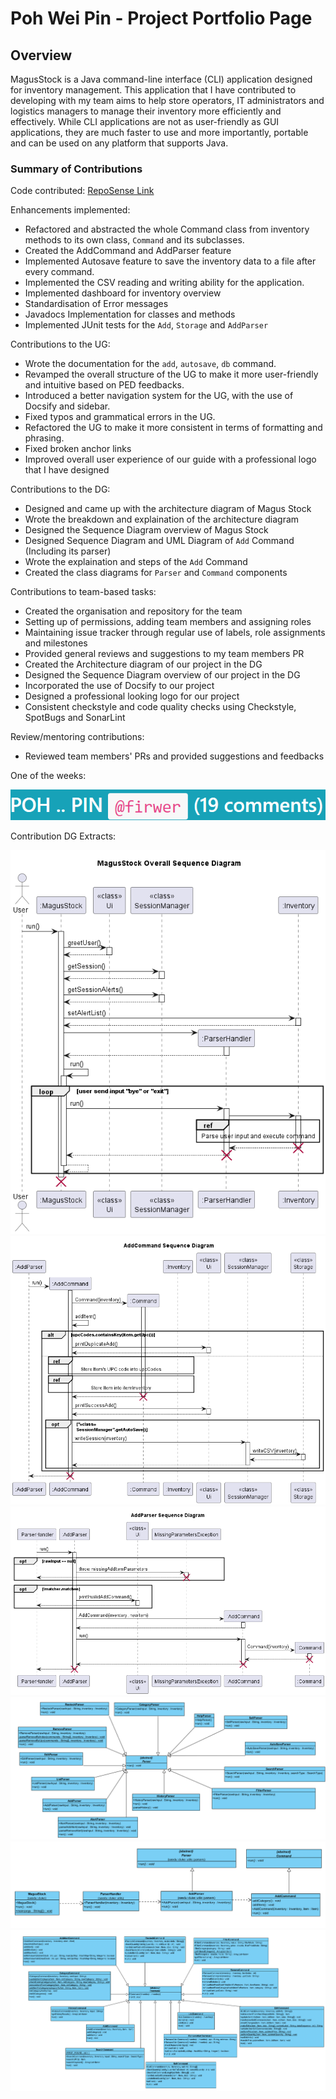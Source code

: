 # Poh Wei Pin - Project Portfolio Page

## Overview
MagusStock is a Java command-line interface (CLI) application designed for inventory management.
This application that I have contributed to developing with my team aims to help store operators,
IT administrators and logistics managers to manage their inventory more efficiently and effectively.
While CLI applications are not as user-friendly as GUI applications, they are much faster to use 
and more importantly, portable and can be used on any platform that supports Java.


### Summary of Contributions
Code contributed: [RepoSense Link](https://nus-cs2113-ay2223s2.github.io/tp-dashboard/?search=firwer&sort=groupTitle&sortWithin=title&timeframe=commit&mergegroup=&groupSelect=groupByRepos&breakdown=true&checkedFileTypes=docs~functional-code~test-code~other&since=2023-02-17&tabOpen=true&tabType=authorship&tabAuthor=firwer&tabRepo=AY2223S2-CS2113-W12-3%2Ftp%5Bmaster%5D&authorshipIsMergeGroup=false&authorshipFileTypes=other~functional-code~test-code~docs&authorshipIsBinaryFileTypeChecked=false&authorshipIsIgnoredFilesChecked=false)

Enhancements implemented:
* Refactored and abstracted the whole Command class from inventory methods to its
own class, `Command` and its subclasses.
* Created the AddCommand and AddParser feature
* Implemented Autosave feature to save the inventory data to a file after every command.
* Implemented the CSV reading and writing ability for the application.
* Implemented dashboard for inventory overview
* Standardisation of Error messages
* Javadocs Implementation for classes and methods
* Implemented JUnit tests for the `Add`, `Storage` and `AddParser`

Contributions to the UG:
* Wrote the documentation for the `add`, `autosave`, `db` command.
* Revamped the overall structure of the UG to make it more user-friendly and intuitive based on PED feedbacks.
* Introduced a better navigation system for the UG, with the use of Docsify and sidebar.
* Fixed typos and grammatical errors in the UG.
* Refactored the UG to make it more consistent in terms of formatting and phrasing.
* Fixed broken anchor links
* Improved overall user experience of our guide with a professional logo that I have designed


Contributions to the DG:
* Designed and came up with the architecture diagram of Magus Stock 
* Wrote the breakdown and explaination of the architecture diagram
* Designed the Sequence Diagram overview of Magus Stock 
* Designed Sequence Diagram and UML Diagram of `Add` Command (Including its parser)
* Wrote the explaination and steps of the `Add` Command
* Created the class diagrams for `Parser` and `Command` components

Contributions to team-based tasks:
* Created the organisation and repository for the team
* Setting up of permissions, adding team members and assigning roles
* Maintaining issue tracker through regular use of labels, role assignments and milestones
* Provided general reviews and suggestions to my team members PR
* Created the Architecture diagram of our project in the DG
* Designed the Sequence Diagram overview of our project in the DG
* Incorporated the use of Docsify to our project
* Designed a professional looking logo for our project
* Consistent checkstyle and code quality checks using Checkstyle, SpotBugs and SonarLint

Review/mentoring contributions:
* Reviewed team members' PRs and provided suggestions and feedbacks

One of the weeks:

![img_3.png](img_3.png)

Contribution DG Extracts:

![SequenceDiagram.png](..%2FSequenceDiagram.png)
![AddCommand.png](..%2FUML%2FAdd%2FAddCommand.png)
![AddParser.png](..%2FUML%2FAdd%2FAddParser.png)
![ParserClassDiagram.png](..%2FParserClassDiagram.png)
![Command_ParserFlowClassDiagram.png](..%2FCommand_ParserFlowClassDiagram.png)
![CommandClassDiagram.png](..%2FCommandClassDiagram.png)